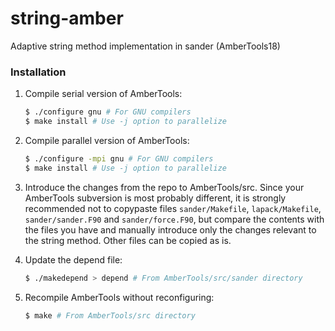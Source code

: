 # string-amber
Adaptive string method implementation in sander (AmberTools18)

### Installation
1. Compile serial version of AmberTools:
   ```bash
   $ ./configure gnu # For GNU compilers
   $ make install # Use -j option to parallelize
   ```

2. Compile parallel version of AmberTools:
   ```bash
   $ ./configure -mpi gnu # For GNU compilers
   $ make install # Use -j option to parallelize
   ```

3. Introduce the changes from the repo to AmberTools/src. Since your AmberTools subversion is most probably different, it is strongly recommended not to copypaste files `sander/Makefile`, `lapack/Makefile`, `sander/sander.F90` and `sander/force.F90`, but compare the contents with the files you have and manually introduce only the changes relevant to the string method. Other files can be copied as is.

4. Update the depend file:
   ```bash
   $ ./makedepend > depend # From AmberTools/src/sander directory
   ```

5. Recompile AmberTools without reconfiguring:
   ```bash
   $ make # From AmberTools/src directory
   ```
